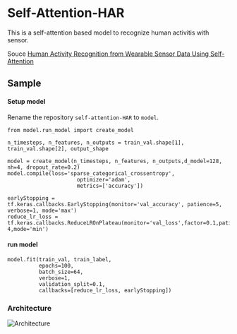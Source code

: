 # Self-Attention-HAR
This is a self-attention based model to recognize human activitis with sensor.

Souce  [Human Activity Recognition from Wearable Sensor Data Using Self-Attention](https://github.com/saif-mahmud/self-attention-HAR)

## Sample
#### Setup model
Rename the repository `self-attention-HAR` to `model`.
```
from model.run_model import create_model

n_timesteps, n_features, n_outputs = train_val.shape[1], train_val.shape[2], output_shape

model = create_model(n_timesteps, n_features, n_outputs,d_model=128, nh=4, dropout_rate=0.2)
model.compile(loss='sparse_categorical_crossentropy', 
                      optimizer='adam', 
                      metrics=['accuracy'])

earlyStopping = tf.keras.callbacks.EarlyStopping(monitor='val_accuracy', patience=5, verbose=1, mode='max')
reduce_lr_loss = tf.keras.callbacks.ReduceLROnPlateau(monitor='val_loss',factor=0.1,patience=4,verbose=1,min_delta=1e-4,mode='min')
```

#### run model
```
model.fit(train_val, train_label,
          epochs=100,
          batch_size=64,
          verbose=1,
          validation_split=0.1,
          callbacks=[reduce_lr_loss, earlyStopping])
```


### Architecture
![Architecture](/img/self-attention_arch.png) 
